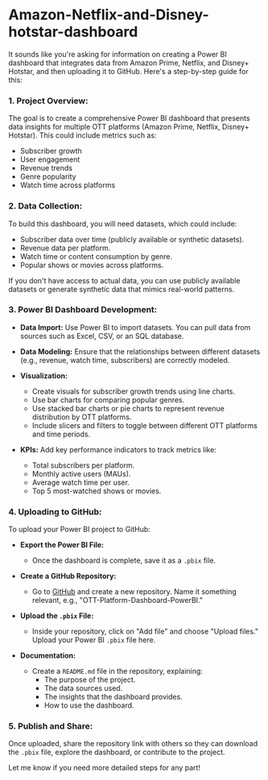 # Amazon-Netflix-and-Disney-hotstar-dashboard
It sounds like you're asking for information on creating a Power BI dashboard that integrates data from Amazon Prime, Netflix, and Disney+ Hotstar, and then uploading it to GitHub. Here's a step-by-step guide for this:

### **1. Project Overview:**
The goal is to create a comprehensive Power BI dashboard that presents data insights for multiple OTT platforms (Amazon Prime, Netflix, Disney+ Hotstar). This could include metrics such as:
- Subscriber growth
- User engagement
- Revenue trends
- Genre popularity
- Watch time across platforms

### **2. Data Collection:**
To build this dashboard, you will need datasets, which could include:
- Subscriber data over time (publicly available or synthetic datasets).
- Revenue data per platform.
- Watch time or content consumption by genre.
- Popular shows or movies across platforms.

If you don't have access to actual data, you can use publicly available datasets or generate synthetic data that mimics real-world patterns.

### **3. Power BI Dashboard Development:**

- **Data Import:** Use Power BI to import datasets. You can pull data from sources such as Excel, CSV, or an SQL database.
- **Data Modeling:** Ensure that the relationships between different datasets (e.g., revenue, watch time, subscribers) are correctly modeled. 
- **Visualization:**
  - Create visuals for subscriber growth trends using line charts.
  - Use bar charts for comparing popular genres.
  - Use stacked bar charts or pie charts to represent revenue distribution by OTT platforms.
  - Include slicers and filters to toggle between different OTT platforms and time periods.

- **KPIs:** Add key performance indicators to track metrics like:
  - Total subscribers per platform.
  - Monthly active users (MAUs).
  - Average watch time per user.
  - Top 5 most-watched shows or movies.

### **4. Uploading to GitHub:**

To upload your Power BI project to GitHub:
- **Export the Power BI File:**
  - Once the dashboard is complete, save it as a `.pbix` file.
  
- **Create a GitHub Repository:**
  - Go to [GitHub](https://github.com) and create a new repository. Name it something relevant, e.g., "OTT-Platform-Dashboard-PowerBI."
  
- **Upload the `.pbix` File:**
  - Inside your repository, click on "Add file" and choose "Upload files." Upload your Power BI `.pbix` file here.
  
- **Documentation:**
  - Create a `README.md` file in the repository, explaining:
    - The purpose of the project.
    - The data sources used.
    - The insights that the dashboard provides.
    - How to use the dashboard.

### **5. Publish and Share:**
Once uploaded, share the repository link with others so they can download the `.pbix` file, explore the dashboard, or contribute to the project.

Let me know if you need more detailed steps for any part!
